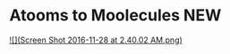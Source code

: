 # Atooms to Moolecules NEW

[ ![](Screen Shot 2016-11-28 at 2.40.02 AM.png) ](https://youtu.be/Ddb_WVZlkZE)